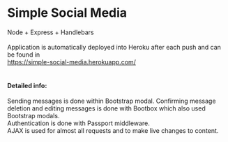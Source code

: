# Simple Social Media

Node + Express + Handlebars
<br><br>
Application is automatically deployed into Heroku after each push and can be found in
<br>
https://simple-social-media.herokuapp.com/
<br><br>
<h4>Detailed info:</h4>
Sending messages is done within Bootstrap modal. Confirming message deletion and editing messages is done with Bootbox which also used Bootstrap modals.
<br>
Authentication is done with Passport middleware.
<br>
AJAX is used for almost all requests and to make live changes to content.
<br>
